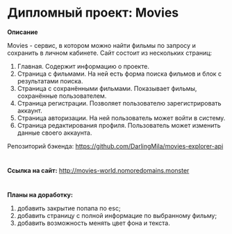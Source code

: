 # Дипломный проект: Movies

**Описание**

Movies - сервис, в котором можно найти фильмы по запросу и сохранить в личном кабинете. Сайт состоит из нескольких страниц:
1. Главная. Содержит информацию о проекте.
2. Страница с фильмами. На ней есть форма поиска фильмов и блок с результатами поиска.
3. Страница с сохранёнными фильмами. Показывает фильмы, сохранённые пользователем.
4. Страница регистрации. Позволяет пользователю зарегистрировать аккаунт.
5. Страница авторизации. На ней пользователь может войти в систему.
6. Страница редактирования профиля. Пользователь может изменить данные своего аккаунта.

Репозиторий бэкенда: https://github.com/DarlingMila/movies-explorer-api
#
**Ссылка на сайт:** http://movies-world.nomoredomains.monster
#
**Планы на доработку:**
1. добавить закрытие попапа по esc;
2. добавить страницу с полной информацие по выбранному фильму;
3. добавить возможность менять цвет фона и текста.